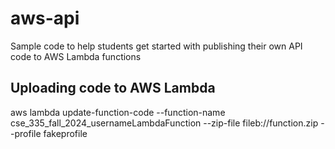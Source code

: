# aws-api
Sample code to help students get started with publishing their own API code to AWS Lambda functions

## Uploading code to AWS Lambda

aws lambda update-function-code --function-name cse_335_fall_2024_usernameLambdaFunction --zip-file fileb://function.zip --profile fakeprofile

